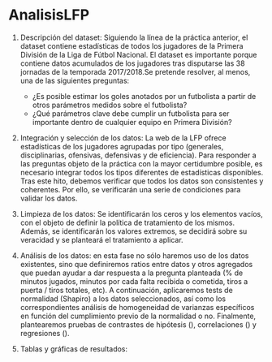 # AnalisisLFP
1) Descripción del dataset: Siguiendo la línea de la práctica anterior, el dataset contiene estadísticas de todos los jugadores de la Primera División de la Liga de Fútbol Nacional. El dataset es importante porque contiene datos acumulados de los jugadores tras disputarse las 38 jornadas de la temporada 2017/2018.Se pretende resolver, al menos, una de las siguientes preguntas:
   - ¿Es posible estimar los goles anotados por un futbolista a partir de otros parámetros medidos sobre el futbolista?
   - ¿Qué parámetros clave debe cumplir un futbolista para ser importante dentro de cualquier equipo en Primera División?

2) Integración y selección de los datos: La web de la LFP ofrece estadísticas de los jugadores agrupadas por tipo (generales, disciplinarias, ofensivas, defensivas y de eficiencia). Para responder a las preguntas objeto de la práctica con la mayor certidumbre posible, es necesario integrar todos los tipos diferentes de estadísticas disponibles. Tras este hito, debemos verificar que todos los datos son consistentes y coherentes. Por ello, se verificarán una serie de condiciones para validar los datos.

3) Limpieza de los datos: Se identificarán los ceros y los elementos vacíos, con el objeto de definir la política de tratamiento de los mismos. Además, se identificarán los valores extremos, se decidirá sobre su veracidad y se planteará el tratamiento a aplicar.

4) Análisis de los datos: en esta fase no sólo haremos uso de los datos existentes, sino que definiremos ratios entre datos y otros agregados que puedan ayudar a dar respuesta a la pregunta planteada (% de minutos jugados, minutos por cada falta recibida o cometida, tiros a puerta / tiros totales, etc). A continuación, aplicaremos tests de normalidad (Shapiro) a los datos seleccionados, así como los correspondientes análisis de homogeneidad de varianzas específicos en función del cumplimiento previo de la normalidad o no. Finalmente, plantearemos pruebas de contrastes de hipótesis (), correlaciones () y regresiones ().

5) Tablas y gráficas de resultados:
